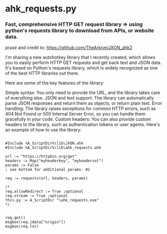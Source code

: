 # ahk_requests.py
<h3>Fast, comprehensive HTTP GET request library => using python's requests library to download from APIs, or website data.</h3>

prase and credit to: https://github.com/TheArkive/JXON_ahk2

I'm sharing a new autohotkey library that I recently created, which allows you to easily perform HTTP GET requests and get back text and JSON data. It's based on Python's requests library, which is widely recognized as one of the best HTTP libraries out there.

Here are some of the key features of the library:

Simple syntax: You only need to provide the URL, and the library takes care of everything else.
JSON and text support: The library can automatically parse JSON responses and return them as objects, or return plain text.
Error handling: The library raises exceptions for common HTTP errors, such as 404 Not Found or 500 Internal Server Error, so you can handle them gracefully in your code.
Custom headers: You can also provide custom headers to the library, such as authentication tokens or user agents.
Here's an example of how to use the library:
```autohotkey

#Include %A_ScriptDir%\lib\JXON.ahk
#Include %A_ScriptDir%\lib\ahk_requests.ahk

url := "https://httpbin.org/get"
headers := Map("myheaderkey", "myheaderval")
params := False
; see bottom for additional params- #1

req := requests(url, headers, params)

/*
req.allowRedirect := True ;optional
req.stream := True ;optional
this.py := A_ScriptDir "\ahk_requests.exe"
*/


req.get()
msgbox(req.jdata["origin"])
msgbox(req.txt)



```
